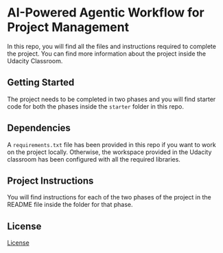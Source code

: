 # AI-Powered Agentic Workflow for Project Management

In this repo, you will find all the files and instructions required to complete the project. You can find more information about the project inside the Udacity Classroom.

## Getting Started

The project needs to be completed in two phases and you will find starter code for both the phases inside the `starter` folder in this repo. 

## Dependencies

A `requirements.txt` file has been provided in this repo if you want to work on the project locally. Otherwise, the workspace provided in the Udacity classroom has been configured with all the required libraries. 

## Project Instructions

You will find instructions for each of the two phases of the project in the README file inside the folder for that phase.

## License
[License](./LICENSE.md)
